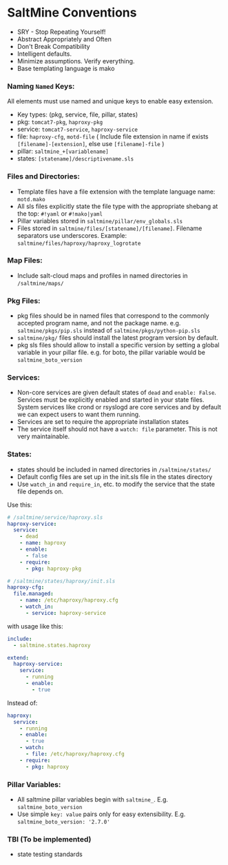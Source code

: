 SaltMine Conventions
====================

+ SRY - Stop Repeating Yourself!
+ Abstract Appropriately and Often
+ Don't Break Compatibility
+ Intelligent defaults.
+ Minimize assumptions. Verify everything.
+ Base templating language is mako

### Naming `Named` Keys:
All elements must use named and unique keys to enable easy extension.

+ Key types: (pkg, service, file, pillar, states)
+ pkg: `tomcat7-pkg`, `haproxy-pkg`
+ service: `tomcat7-service`, `haproxy-service`
+ file: `haproxy-cfg`, `motd-file` ( Include file extension in name if exists ``[filename]-[extension]``, else use ``[filename]-file`` )
+ pillar: `saltmine_+[variablename]`
+ states: `[statename]/descriptivename.sls`

### Files and Directories:

+ Template files have a file extension with the template language name: ``motd.mako``
+ All sls files explicitly state the file type with the appropriate shebang at the top: ``#!yaml`` or ``#!mako|yaml``
+ Pillar variables stored in ``saltmine/pillar/env_globals.sls``
+ Files stored in ``saltmine/files/[statename]/[filename]``. Filename separators use underscores. Example: ``saltmine/files/haproxy/haproxy_logrotate``

### Map Files:

+ Include salt-cloud maps and profiles in named directories in ``/saltmine/maps/``

### Pkg Files:

+ pkg files should be in named files that correspond to the commonly accepted program name, and not the package name. e.g. ``saltmine/pkgs/pip.sls`` instead of ``saltmine/pkgs/python-pip.sls``
+ ``saltmine/pkg/`` files should install the latest program version by default. 
+ pkg sls files should allow to install a specific version by setting a global variable in your pillar file. e.g. for boto, the pillar variable would be ``saltmine_boto_version``

### Services:

+ Non-core services are given default states of ``dead`` and ``enable: False``. Services must be explicitly enabled and started in your state files. System services like crond or rsyslogd are core services and by default we can expect users to want them running.
+ Services are set to require the appropriate installation states
+ The service itself should not have a ``watch: file`` parameter. This is not very maintainable.

### States:

+ states should be included in named directories in ``/saltmine/states/``
+ Default config files are set up in the init.sls file in the states directory 
+ Use ``watch_in`` and ``require_in``, etc. to modify the service that the state file depends on. 


Use this:

```yaml
# /saltmine/service/haproxy.sls
haproxy-service:
  service:
    - dead
    - name: haproxy
    - enable: 
      - false
    - require:
      - pkg: haproxy-pkg

# /saltmine/states/haproxy/init.sls
haproxy-cfg:
  file.managed:
    - name: /etc/haproxy/haproxy.cfg
    - watch_in:
      - service: haproxy-service
```

with usage like this:

```yaml
include:
  - saltmine.states.haproxy

extend:
  haproxy-service:
    service:
      - running
      - enable:
        - true
```

Instead of:

```yaml
haproxy:
  service:
    - running
    - enable: 
      - true
    - watch:
      - file: /etc/haproxy/haproxy.cfg
    - require:
      - pkg: haproxy
```

### Pillar Variables:

+ All saltmine pillar variables begin with ``saltmine_``. E.g. ``saltmine_boto_version``
+ Use simple `key: value` pairs only for easy extensibility. E.g. ``saltmine_boto_version: '2.7.0'``

### TBI (To be implemented)

+ state testing standards